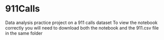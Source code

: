# 911Calls
Data analysis practice project on a 911 calls dataset
To view the notebook correctly you will need to download both the notebook and the 911.csv file in the same folder
